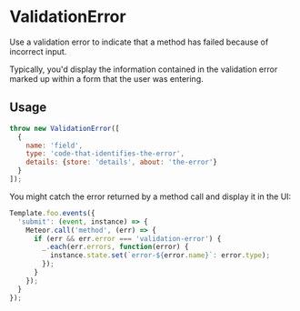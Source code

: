 # ValidationError

Use a validation error to indicate that a method has failed because of incorrect input.

Typically, you'd display the information contained in the validation error marked up within a form that the user was entering.

## Usage

```js
throw new ValidationError([
  {
    name: 'field',
    type: 'code-that-identifies-the-error',
    details: {store: 'details', about: 'the-error'}
  }
]);
```

You might catch the error returned by a method call and display it in the UI:
```js
Template.foo.events({
  'submit': (event, instance) => {
    Meteor.call('method', (err) => {
      if (err && err.error === 'validation-error') {
        _.each(err.errors, function(error) {
          instance.state.set(`error-${error.name}`: error.type);
        });
      }
    });
  }
});
```
